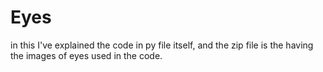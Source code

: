 # Eyes

in this I've explained the code in py file itself, and the zip file is the having the images of eyes used in the code.
